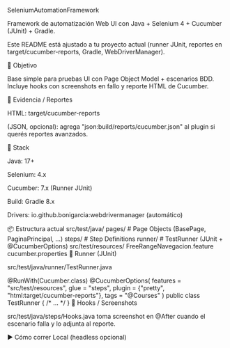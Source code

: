 SeleniumAutomationFramework

Framework de automatización Web UI con Java + Selenium 4 + Cucumber (JUnit) + Gradle.

Este README está ajustado a tu proyecto actual (runner JUnit, reportes en target/cucumber-reports, Gradle, WebDriverManager).

🎯 Objetivo

Base simple para pruebas UI con Page Object Model + escenarios BDD. Incluye hooks con screenshots en fallo y reporte HTML de Cucumber.

🎥 Evidencia / Reportes

HTML: target/cucumber-reports

(JSON, opcional): agrega "json:build/reports/cucumber.json" al plugin si querés reportes avanzados.

🚀 Stack

Java: 17+

Selenium: 4.x

Cucumber: 7.x (Runner JUnit)

Build: Gradle 8.x

Drivers: io.github.bonigarcia:webdrivermanager (automático)

📦 Estructura actual
src/test/java/
  pages/            # Page Objects (BasePage, PaginaPrincipal, ...)
  steps/            # Step Definitions
  runner/           # TestRunner (JUnit + @CucumberOptions)
src/test/resources/
  FreeRangeNavegacion.feature
  cucumber.properties
🧪 Runner (JUnit)

src/test/java/runner/TestRunner.java

@RunWith(Cucumber.class)
@CucumberOptions(
  features = "src/test/resources",
  glue = "steps",
  plugin = {"pretty", "html:target/cucumber-reports"},
  tags = "@Courses"
)
public class TestRunner { /* ... */ }
🧩 Hooks / Screenshots

src/test/java/steps/Hooks.java toma screenshot en @After cuando el escenario falla y lo adjunta al reporte.

▶️ Cómo correr
Local (headless opcional)
